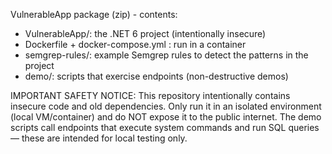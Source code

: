 VulnerableApp package (zip) - contents:
- VulnerableApp/: the .NET 6 project (intentionally insecure)
- Dockerfile + docker-compose.yml : run in a container
- semgrep-rules/: example Semgrep rules to detect the patterns in the project
- demo/: scripts that exercise endpoints (non-destructive demos)

IMPORTANT SAFETY NOTICE:
This repository intentionally contains insecure code and old dependencies. Only run it in an isolated environment (local VM/container) and do NOT expose it to the public internet. The demo scripts call endpoints that execute system commands and run SQL queries — these are intended for local testing only.
